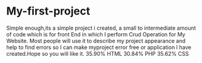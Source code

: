 # My-first-project
Simple enough,its a simple project i created, a small to intermediate amount of code which is for front End in which I perform Crud Operation for My Website. Most people will use it to describe my project appearance and help to find errors so I can make myproject error free or application I have created.Hope so you will like it.
35.90% HTML
30.84% PHP
35.62% CSS
